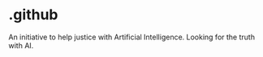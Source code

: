 # .github
An initiative to help justice with Artificial Intelligence. Looking for the truth with AI.

